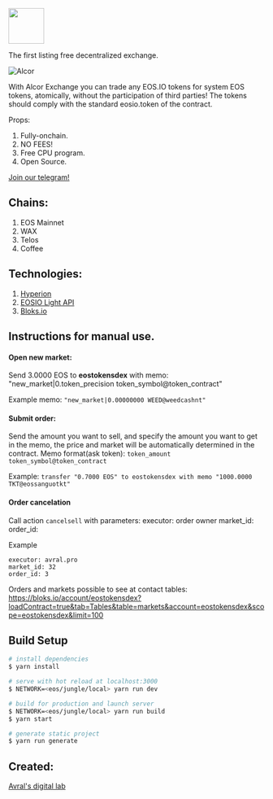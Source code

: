 [<img src="https://alcor.exchange/_nuxt/img/c401c99.svg" height=70>](https://alcor.exchange)

The first listing free decentralized exchange.

![Alcor](https://dashboard-assets.dappradar.com/document/2266/alcorexchange-dapp-exchanges-eos-image1_489e7542e92ad711abb1bf5bc277f35c.png)

With Alcor Exchange you can trade any EOS.IO tokens for system EOS tokens, atomically, without the participation of third parties! The tokens should comply with the standard eosio.token of the contract.

Props:
1. Fully-onchain.
2. NO FEES!
3. Free CPU program.
4. Open Source.

[Join our telegram!](https://t.me/alcorexchange)

## Chains:
1. EOS Mainnet
2. WAX
3. Telos
4. Coffee

## Technologies:
1. [Hyperion](https://github.com/eosrio/Hyperion-History-API)
2. [EOSIO Light API](https://github.com/cc32d9/eosio_light_api)
3. [Bloks.io](https://bloks.io/)

## Instructions for manual use.
#### Open new market:
Send 3.0000 EOS to **eostokensdex** with memo: "new_market|0.token_precision token_symbol@token_contract"

Example memo: ```"new_market|0.00000000 WEED@weedcashnt"```


#### Submit order:
Send the amount you want to sell, and specify the amount you want to get in the memo, the price and market will be automatically determined in the contract.
Memo format(ask token): ```token_amount token_symbol@token_contract```

Example: ```transfer "0.7000 EOS" to eostokensdex with memo "1000.0000 TKT@eossanguotkt"```

#### Order cancelation
Call action ```cancelsell``` with parameters:
executor: order owner
market_id:
order_id:

Example
```
executor: avral.pro
market_id: 32
order_id: 3
```
Orders and markets possible to see at contact tables: https://bloks.io/account/eostokensdex?loadContract=true&tab=Tables&table=markets&account=eostokensdex&scope=eostokensdex&limit=100

## Build Setup

``` bash
# install dependencies
$ yarn install

# serve with hot reload at localhost:3000
$ NETWORK=<eos/jungle/local> yarn run dev

# build for production and launch server
$ NETWORK=<eos/jungle/local> yarn run build
$ yarn start

# generate static project
$ yarn run generate
```

## Created:
[Avral's digital lab](https://avral.pro)
